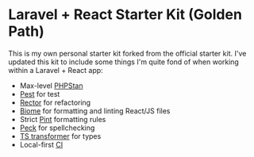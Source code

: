 # Laravel + React Starter Kit (Golden Path)

This is my own personal starter kit forked from the official starter kit. I've updated this kit to include some things
I'm quite fond of when working within a Laravel + React app:

- Max-level [PHPStan](https://phpstan.org/)
- [Pest](https://pestphp.com/) for test
- [Rector](https://github.com/rectorphp/rector) for refactoring
- [Biome](https://biomejs.dev/) for formatting and linting React/JS files
- Strict [Pint](https://github.com/nunomaduro/pint-strict-preset) formatting rules
- [Peck](https://github.com/peckphp/peck) for spellchecking
- [TS transformer](https://spatie.be/docs/typescript-transformer/v2/introduction) for types
- Local-first [CI](bin)
